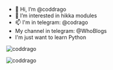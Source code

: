 - 👋 Hi, I’m @coddrago
- 👀 I’m interested in hikka modules
- 📫 I'm in telegram: @codrago
- My channel in telegram: @WhoBlogs
- I'm just want to learn Python

<p><img src="https://github-readme-stats.vercel.app/api/top-langs/?username=coddrago&layout=compact&custom_title=%D0%AF%D0%B7%D1%8B%D0%BA%D0%B8?&show_icons=true&disable_animations=false&icon_color=ffe32e&title_color=ffffff&text_color=ffffff&border_color=78c6fd&bg_color=45,78c6fd,5e7aef" alt="coddrago" /></p>

<img align="center" src="https://github-readme-stats.vercel.app/api?username=coddrago&show_icons=true&icon_color=ffe32e&title_color=ffffff&text_color=ffffff&border_color=78c6fd&bg_color=45,78c6fd,5e7aef&cache_seconds=1800&locale=en" alt="coddrago" /></p>